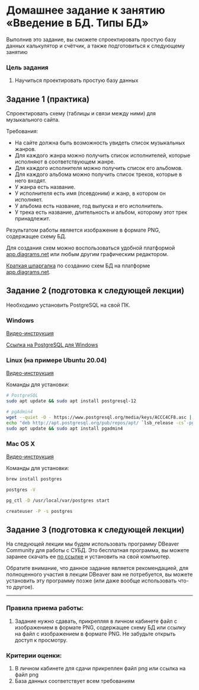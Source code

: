 # Домашнее задание к занятию «Введение в БД. Типы БД»

Выполнив это задание, вы сможете спроектировать простую базу данных калькулятор и счётчик, а также подготовиться к следующему занятию

### Цель задания

1. Научиться проектировать простую базу данных

## Задание 1 (практика)

Спроектировать схему (таблицы и связи между ними) для музыкального сайта.

Требования:

- На сайте должна быть возможность увидеть список музыкальных жанров.
- Для каждого жанра можно получить список исполнителей, которые исполняют в соответствующем жанре.
- Для каждого исполнителя можно получить список его альбомов.
- Для каждого альбома можно получить список треков, которые в него входят.
- У жанра есть название.
- У исполнителя есть имя (псевдоним) и жанр, в котором он исполняет.
- У альбома есть название, год выпуска и его исполнитель.
- У трека есть название, длительность и альбом, которому этот трек принадлежит.

Результатом работы является изображение в формате PNG, содержащее схему БД.

Для создания схем можно воспользоваться удобной платформой [app.diagrams.net](https://app.diagrams.net/) или любым другим графическим редактором.

[Краткая шпаргалка](https://docs.google.com/document/d/1KUagjHQQHIQYS2-qI0lgiV2wNxKdi00Q_Xw0nK7t3PA/edit?usp=sharing) по созданию схем БД на платформе [app.diagrams.net](https://app.diagrams.net/).

## Задание 2 (подготовка к следующей лекции)

Необходимо установить PostgreSQL на свой ПК.

### Windows

[Видео-инструкция](https://embed.new.video/uyjUq9B3qYo6BbbkzG71Ny)

[Ссылка на PostgreSQL для Windows](https://www.enterprisedb.com/downloads/postgres-postgresql-downloads)

### Linux (на примере Ubuntu 20.04)

[Видео-инструкция](https://embed.new.video/cRQW4Z2YnxZUxzKRLWwnPF)

Команды для установки:

```bash
# PostgreSQL
sudo apt update && sudo apt install postgresql-12

# pgAdmin4
wget --quiet -O - https://www.postgresql.org/media/keys/ACCC4CF8.asc | sudo apt-key add -
echo "deb http://apt.postgresql.org/pub/repos/apt/ `lsb_release -cs`-pgdg main" |sudo tee  /etc/apt/sources.list.d/pgdg.list
sudo apt update && sudo apt install pgadmin4
```

### Mac OS X

[Видео-инструкция](https://kinescope.io/200639959)

Команды для установки:

```bash
brew install postgres

postgres -V

pg_ctl -D /usr/local/var/postgres start

createuser -P -s postgres
```

## Задание 3 (подготовка к следующей лекции)

На следующей лекции мы будем использовать программу DBeaver Community для работы с СУБД. Это бесплатная программа, вы можете заранее скачать ее [по ссылке](https://dbeaver.io/download/) и установить на свой компьютер.

Обратите внимание, что данное задание является рекомендацией, для полноценного участия в лекции DBeaver вам не потребуется, вы можете установить эту программу позже (или даже вообще использовать что-то другое).

------

### Правила приема работы:

1. Задание нужно сдавать, прикрепляя в личном кабинете файл с изображением в формате PNG, содержащее схему БД или ссылку на файл с изображением в формате PNG. Не забудьте открыть доступ к просмотру.

### Критерии оценки:

1. В личном кабинете для сдачи прикреплен файл png или ссылка на файл png
2. База данных соответствует всем требованиям
